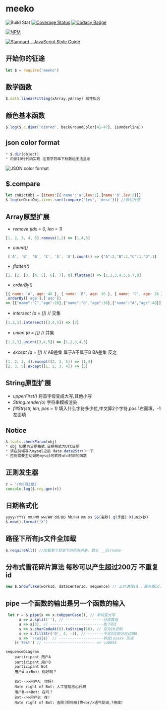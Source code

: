 # meeko
![Build Stat](https://api.travis-ci.org/kongnet/meeko.svg?branch=master)
[![Coverage Status](https://coveralls.io/repos/github/kongnet/meeko/badge.svg?branch=master)](https://coveralls.io/github/kongnet/meeko?branch=master)
[![Codacy Badge](https://api.codacy.com/project/badge/Grade/fb7f44bf54b742ec97db7c17f49ceb4c)](https://www.codacy.com/app/9601698/meeko?utm_source=github.com&amp;utm_medium=referral&amp;utm_content=kongnet/meeko&amp;utm_campaign=Badge_Grade)

[![NPM](https://nodei.co/npm/meeko.png?downloads=true&stars=true)](https://nodei.co/npm/meeko/)

[![Standard - JavaScript Style Guide](https://cdn.rawgit.com/feross/standard/master/badge.svg)](https://github.com/kongnet/meeko)

## 开始你的征途
``` js
let $ = require('meeko')
```
## 数学函数
``` js
$.math.linearFitting(xArray,yArray) 线性拟合
```
## 颜色基本函数
``` js
$.log($.c.dimr('dimred', backGroundColor[41-47], isUnderline))
```
## json color format
``` js
* $.dir(object)
* 内部10行代码实现 注意字符串下标数组无法显示
```

![JSON color format](https://github.com/kongnet/meeko/raw/master/screenShot/jsonFormat.png)

## $.compare
``` js
let cnDictObj = {items:[{'name':'a',lev:1},{name:'b',lev:2}]}
$.log(cnDictObj.items.sort(compare('lev', 'desc'))) //默认升序
```
## Array原型扩展
* *remove (idx = 0, len = 1)*
``` js
[1, 2, 3, 4, 5].remove(1,2) => [1,4,5]
```
* *count()* 
``` js
 ['A', 'B', 'B', 'C', 'A', 'D'].count() => {"A":2,"B":2,"C":1,"D":1}
```
* *flatten()* 
``` js
[1, [2, [3, [4, 5], 6], 7], 8].flatten() => [1,2,3,4,5,6,7,8]
```
* *orderBy()* 
``` js
[{ name: 'A', age: 48 }, { name: 'B', age: 36 }, { name: 'C', age: 26 }]
.orderBy(['age'],['asc']) 
=> [{"name":"C","age":26},{"name":"B","age":36},{"name":"A","age":48}] 默认升序
```
* *intersect (a = [])* // 交集
``` js
[1,2,3].intersect([3,4,5]) => [3]
```
* *union (a = [])* // 并集
``` js
[1,2,3].union([3,4,5]) => [1,2,3,4,5]
```
* *except (a = [])* // AB差集 属于A不属于B BA差集 反之
``` js
[1, 2, 3, 4].except([2, 3, 5]) => [1,4]
[2, 3, 5].except([1, 2, 3, 4]) => [5]
```

## String原型扩展
* *upperFirst()* 将首字母变成大写,其他小写
* *String.render(o)* 字符串模板渲染
* *fillStr(str, len, pos = 1)* 填入什么字符多少位,中文算2个字符,pos 1右面填，-1左面填

## Notice
``` js
$.tools.checkParam(obj)
* obj 如果为日期格式,日期格式为UTC日期
* 请在前端写入mysql之前 date.date2Str()一下
* 否则需要主动调用mysql的转换utc时间的函数
```
## 正则发生器
``` js
r = '(你|我|他)'
console.log($.reg.gen(r))
```
## 日期格式化
``` js
yyyy/YYYY mm/MM ww/WW dd/DD hh/HH mm ss SS(毫秒) q(季度) X(unix秒)
$.now().format('X')
```
## 路径下所有js文件全加载
``` js
$.requireAll() //加载某个目录下的所有对象，默认 __dirname
```
## 分布式雪花碎片算法 每秒可以产生超过200万 不重复id
``` js
new $.Snowflake(workId, dataCenterId, sequence) // 工作进程id ，服务器id，开始序号
```
## pipe 一个函数的输出是另一个函数的输入
``` js
 let r = $.pipe(x => x.toUpperCase(), // 单词变大写
      a => a.split(''), // -----------------分成数组
      a => a[3], // ------------------------取下标3
      s => s.charCodeAt(0).toString(16), // 变为16进制
      s => s.fillStr('0', 4, -1), // -------不足4位部分左边填0
      s => `\\u${s}` // --------------------转成\uxxxx 形式
    )('Test') // ----------------------- => \u0054
```
```mermaid
sequenceDiagram
    participant 用户A
    participant 用户B
    participant Bot
    用户A->>Bot: 你好啊？

    Bot-->>用户A: 你好!
    Note right of Bot: 人工智能核心代码
    用户B->>Bot: 在吗？
    Bot-->>用户B: 在!
    Note right of Bot: 去除[啊吗嘛]等<br/>语气助词,?换成! 
```
